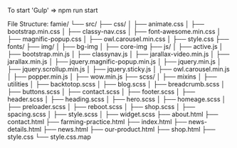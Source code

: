
To start 'Gulp' => npm run start

File Structure:
famie/
└── src/
    ├── css/
    │   ├── animate.css
    │   ├── bootstrap.min.css
    │   ├── classy-nav.css
    │   ├── font-awesome.min.css
    │   ├── magnific-popup.css
    │   ├── owl.carousel.min.css
    │   ├── style.css
    ├── fonts/
    ├── img/
    │   ├── bg-img
    │   ├── core-img
    ├── js/
    │   ├── active.js
    │   ├── bootstrap.min.js
    │   ├── classynav.js
    │   ├── jarallax-video.min.js
    │   ├── jarallax.min.js
    │   ├── jquery.magnific-popup.min.js
    │   ├── jquery.min.js
    │   ├── jquery.scrollup.min.js
    │   ├── jquery.sticky.js
    │   ├── owl.carousel.min.js
    │   ├── popper.min.js
    │   ├── wow.min.js
    ├── scss/
    │   ├── mixins
    │   ├── utilities
    │   ├── backtotop.scss
    │   ├── blog.scss
    │   ├── breadcrumb.scss
    │   ├── buttons.scss
    │   ├── contact.scss
    │   ├── footer.scss
    │   ├── header.scss
    │   ├── heading.scss
    │   ├── hero.scss
    │   ├── homeage.scss
    │   ├── preloader.scss
    │   ├── reboot.scss
    │   ├── shop.scss
    │   ├── spacing.scss
    │   ├── style.scss
    │   ├── widget.scss
    ├── about.html
    ├── contact.html
    ├── farming-practice.html
    ├── index.html
    ├── news-details.html
    ├── news.html
    ├── our-product.html
    ├── shop.html
    ├── style.css
    └── style.css.map
